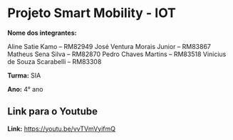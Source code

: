 # Projeto Smart Mobility - IOT

**Nome dos integrantes:**
 
Aline Satie Kamo – RM82949
José Ventura Morais Junior – RM83867
Matheus Sena Silva – RM82870
Pedro Chaves Martins – RM83518
Vinicius de Souza Scarabelli – RM83308

**Turma:**
SIA

**Ano:**
4° ano

## Link para o Youtube
**Link:**
https://youtu.be/vvTVmVyifmQ
